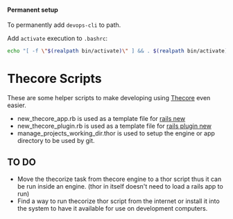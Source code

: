 #### Permanent setup

To permanently add `devops-cli` to path.

Add `activate` execution to `.bashrc`:

```bash
echo "[ -f \"$(realpath bin/activate)\" ] && . $(realpath bin/activate)" >> ~/.bashrc
```

# Thecore Scripts
These are some helper scripts to make developing using [Thecore](https://github.com/gabrieletassoni/thecore) even easier.
 * new\_thecore\_app.rb is used as a template file for [rails new](https://github.com/gabrieletassoni/thecore/wiki/Create-a-Thecore-based-RoR-app)
 * new\_thecore\_plugin.rb is used as a template file for [rails plugin new](https://github.com/gabrieletassoni/thecore/wiki/Create-a-new-Component-for-Thecore)
 * manage\_projects\_working\_dir.thor is used to setup the engine or app directory to be used by git.
## TO DO
 * Move the thecorize task from thecore engine to a thor script thus it can be run inside an engine. (thor in itself doesn't need to load a rails app to run)
 * Find a way to run thecorize thor script from the internet or install it into the system to have it available for use on development computers.
